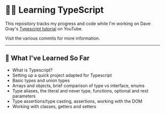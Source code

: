 # 👨‍💻 Learning TypeScript 

This repository tracks my progress and code while I'm working on Dave Gray's [Typescript tutorial](https://www.youtube.com/playlist?list=PL0Zuz27SZ-6NS8GXt5nPrcYpust89zq_b) on YouTube. 

Visit the various commits for more information.


-----


## 🧠 What I've Learned So Far

- What is Typescript?
- Setting up a quick project adapted for Typescript
- Basic types and union types
- Arrays and objects, brief comparison of type vs interface, enums
- Type aliases, the literal and never type, functions, optional and rest parameters
- Type assertions/type casting, assertions, working with the DOM
- Working with classes, getters and setters